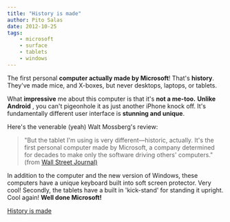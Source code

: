```yaml
---
title: "History is made"
author: Pito Salas
date: 2012-10-25
tags:
    - microsoft
    - surface
    - tablets
    - windows
---
```




The first personal **computer actually made by Microsoft**! That's
**history**. They've made mice, and X-boxes, but never desktops, laptops, or
tablets.

What **impressive** me about this computer is that it's **not a me-too.**
**Unlike Android** , you can't pigeonhole it as just another iPhone knock off.
It's fundamentally different user interface is **stunning and unique**.

Here's the venerable (yeah) Walt Mossberg's review:

> "But the tablet I'm using is very different—historic, actually. It's the
> first personal computer made by Microsoft, a company determined for decades
> to make only the software driving others' computers." (from [Wall Street
> Journal)](<http://online.wsj.com/article/SB10001424052970204425904578074752984926268.html?mod=djemptech_t>)

In addition to the computer and the new version of Windows, these computers
have a unique keyboard built into soft screen protector. Very cool! Secondly,
the tablets have a built in 'kick-stand' for standing it upright. Cool again!
**Well done Microsoft!**


[History is made](None)
